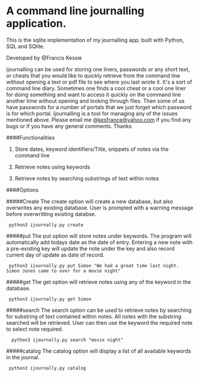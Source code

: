 # A command line journalling application. 
This is the sqlite implementation of my journalling app; built with Python, SQL and SQlite.

Developed by @Francis Kessie

ijournalling can be used for storing one liners, passwords or any short text, or cheats that you would like to quickly retrieve from the command line without opening a text or pdf file to see where you last wrote it. It's a sort of command line diary. Sometimes one finds a cool cheat or  a cool one liner for doing something and want to access it quickly on the command line another time without opening and looking through files. Then some of us have passwords for a number of portals that we just forget which password is for which portal. ijournalling is a tool for managing any of the issues mentioned above. Please email me @kesfrance@yahoo.com if you find any bugs or if you have any general comments. Thanks

####Functionalities

1. Store dates, keyword identifiers/Title, snippets of notes via the command line 

2. Retrieve notes using keywords

3. Retrieve notes by searching substrings of text within notes

####Options

#####Create
  The create option will create a new database, but also overwrites any existing database. User is prompted with 
  a warning message before overwritting existing databse. 
     
     python3 ijournally.py create
     
#####put
   The put option will store notes under keywords. The program will automatically add todays date
   as the date of entry. Entering a new note with a pre-existing key will update the note under the key and 
   also record current day of update as date of record.
   
     python3 ijournally.py put Simon "We had a great time last night. Simon Jones came to over for a movie night"

#####get
   The get option will retrieve notes using any of the keyword in the database.
   
     python3 ijournally.py get Simon

#####search
   The search option can be used to retrieve notes by searching for substring of text contained within notes.
   All notes with the substring searched will be retrieved. User can then use the keyword the required note
   to select note required.
     
      python3 ijournally.py search "movie night"
    
#####catalog
   The catalog option will display a list of all available keywords in the journal.
   
     python3 ijournally.py catalog
